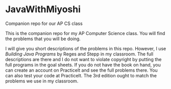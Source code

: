 # JavaWithMiyoshi
Companion repo for our AP CS class

This is the companion repo for my AP Computer Science class.  You will find the problems that you will be doing.

I will give you short descriptions of the problems in this repo.  However, I use *Building Java Programs* by Reges and Stepp in my classroom.  The full descriptions are there and I do not want to violate copyright by putting the full programs in the goal sheets.  If you do not have the book on hand, you can create an account on PracticeIt and see the full problems there.  You can also test your code at PracticeIt.  The 3rd edition ought to match the problems we use in my classroom.
